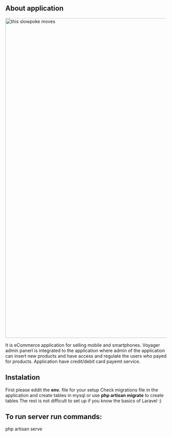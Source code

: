 ## About application
<img src="public/images/smartphones.gif" alt="this slowpoke moves"  width=1000/>

It is eCommerce application for selling mobile and smartphones. Voyager admin panerl is integrated to the application where admin of the application can insert new products and have access and regulate the users who payed for products. Application have credit/debit card payemt service.

## Instalation
First please eddit the <strong>env.</strong>  file for your setup
Check migrations file in the application and create tables in mysql or use <strong>php artisan migrate</strong> to create tables
The rest is not difficult to set up if you know the basics of Laravel :)

## To run server run commands:
php artisan serve

